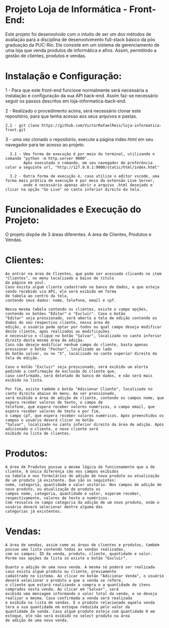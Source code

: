 # Projeto Loja de Informática - Front-End:
  Este projeto foi desenvolvido com o intuito de ser um dos métodos de avaliação para a disciplina de desenvolvimento full-stack básico da pós graduação da PUC-Rio.
  Ele consiste em um sistema de gerenciamento de uma loja que venda produtos de informática e afins. Assim, permitindo a gestão de clientes, produtos e vendas.

# Instalação e Configuração:
  1 - Para que este front-end funcione normalmente será necessária a instalação e configuração da sua API back-end.
      Assim faz-se necessário seguir os passos descritos em loja-informatica-back-end.

  2 - Realizado o procedimento acima, será necessário clonar este repositório, para que tenha acesso aos seus arquivos e pastas.
  
    2.1 - git clone https://github.com/VictorRafaelReis/loja-informatica-front.git

  3 - uma vez clonado o repositório, execute a página index.html em seu navegador para ter acesso ao projeto.
      
      3.1 - Uma forma de execução é por meio do terminal, utilizando o comando "python -m http.server 9000".
            Após executado o comando, em seu navegador de preferência colar a seguinte url, "http://127.0.0.1:9000/static/html/index.html"
      
      3.2 - Outra forma de execução é, caso utilize o editor vscode, uma forma mais prática de execução é por meio da extensão Live Server,
            onde é necessário apenas abrir o arquivo .html desejado e clicar na opção "Go Live" no canto inferior direito da tela.

# Funcionalidades e Execução do Projeto:
  O projeto dispõe de 3 áreas diferentes. A área de Clientes, Produtos e Vendas.

  # Clientes:
    Ao entrar na área de Clientes, que pode ser acessada clicando no item "Clientes", no menu localizado a baixo do título 
    da página em azul.
    Caso exista algum cliente cadastrado no banco de dados, e que esteja sendo recebido via API, ele será exibido em forma 
    de tabela ao centro da tela,
    contendo seus dados: nome, telefone, email e cpf.

    Nessa mesma tabela contendo os clientes, existe o campo opções, contendo os botões "Editar" e "Excluir". Caso o botão
    "Editar" seja pressionado, será aberta a tela de edição contendo os dados do seu respectivo cliente, nessa área de 
    edição, o usuário pode optar por todos ou qual campo deseja modificar deste cliente, após realizadas as modificações 
    é necessário o clique no botão "Salvar", localizado no canto inferior direito desta mesma área de edição.
    Caso não deseje modificar nenhum campo do cliente, basta apenas pressionar o botão "Fechar", localizado ao lado 
    do botão salvar, ou no "X", localizado no canto superior direito da tela de edição.

    Caso o botão "Excluir" seja pressionado, será exibido um alerta pedindo a confirmação de exclusão do cliente que,
    caso confirmado, será deletado do banco de dados, e não será mais exibido na lista.

    Por fim, existe também o botão "Adicionar Cliente", localizado no canto direito abaixo do menu. Ao ser pressionado,
    será exibida a área de adição de cliente, contendo os campos nome, que espera receber valores de texto, o campo de
    telefone, que espera receber valores numéricos, o campo email, que espera receber valores de texto e por fim,
    o campo cpf, que espera receber valores numéricos. Após preenchidos os campos o usuário deverá clicar no botão 
    "Salvar", localizado no canto inferior direito da área de adição. Após adicionado o cliente, o novo cliente será 
    exibido na lista de clientes.

  # Produtos:
    A área de Produtos possue a mesma lógica de funcionamento que a de cliente. A única diferença são nos campos exibidos
    na tabela e nos formulários de adição de novo produto ou atualização de um produto já existente. Que são os seguintes:
    nome, categoria, quantidade e valor unitário. Nos campos de adição de novo produto, ou atualização de produto os 
    campos nome, categoria, quantidade e valor, esperam receber, respectivamente, valores de texto e numéricos. 
    Com ressalva no campo categoria da adição de um novo produto, onde o usuário deverá selecionar dentre alguma das 
    categorias já existentes.

  # Vendas:
    A área de vendas, assim como as áreas de clientes e produtos, também possue uma lista contendo todas as vendas realizadas,
    com os campos: ID da venda, produto, cliente, quantidade e valor. Porém nas opções da lista só existe o botão "Excluir".

    Quanto a adição de uma nova venda. A mesma só poderá ser realizada caso exista algum produto ou cliente, previamente 
    cadastrado no sistema. Ao clicar no botão "Adicionar Venda", o usuário deverá selecionar o produto a que a venda se refere,
    o cliente que estará realizando a compra e a quantidade de itens comprados nesta venda. Ao clicar em "Salvar", será
    exibida uma mensagem informando o valor total da venda, e se deseja realizar a mesma. Caso confirmada a venda será realizada
    e exibida na lista de vendas. E o produto relacionado aquela venda tera a sua quantidade em estoque reduzida pelo valor da 
    quantidade da venda. Caso algum produto esteja com quantidade 0 em estoque, ele não será exibido no select produto na área 
    de adição de uma nova venda.
